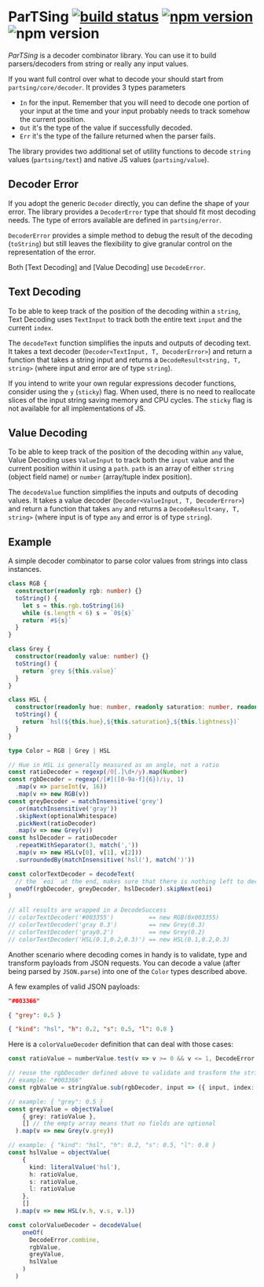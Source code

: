 # ParTSing [![build status](https://travis-ci.org/fponticelli/partsing.svg?branch=master)](https://travis-ci.org/fponticelli/partsing) [![npm version](https://badge.fury.io/js/partsing.svg)](https://badge.fury.io/js/partsing) ![npm version](https://img.shields.io/github/license/fponticelli/partsing.svg)

*ParTSing* is a decoder combinator library. You can use it to build parsers/decoders from string or really any input values.

If you want full control over what to decode your should start from `partsing/core/decoder`. It provides 3 types parameters

* `In` for the input. Remember that you will need to decode one portion of your input at the time and your input probably needs to track somehow the current position.
* `Out` it's the type of the value if successfully decoded.
* `Err` it's the type of the failure returned when the parser fails.

The library provides two additional set of utility functions to decode `string` values (`partsing/text`) and native JS values (`partsing/value`).

## Decoder Error

If you adopt the generic `Decoder` directly, you can define the shape of your error. The library provides a `DecoderError` type that should fit most decoding needs. The type of errors available are defined in `partsing/error`.

`DecoderError` provides a simple method to debug the result of the decoding (`toString`) but still leaves the flexibility to give granular control on the representation of the error.

Both [Text Decoding] and [Value Decoding] use `DecodeError`.

## Text Decoding

To be able to keep track of the position of the decoding within a `string`, Text Decoding uses `TextInput` to track both the entire text `input` and the current `index`.

The `decodeText` function simplifies the inputs and outputs of decoding text. It takes a text decoder (`Decoder<TextInput, T, DecoderError>`) and return a function that takes a string input and returns a `DecodeResult<string, T, string>` (where input and error are of type `string`).

If you intend to write your own regular expressions decoder functions, consider using the `y` (`sticky`) flag. When used, there is no need to reallocate slices of the input string saving memory and CPU cycles. The `sticky` flag is not available for all implementations of JS.

## Value Decoding

To be able to keep track of the position of the decoding within `any` value, Value Decoding uses `ValueInput` to track both the `input` value and the current position within it using a `path`. `path` is an array of either `string` (object field name) or `number` (array/tuple index position).

The `decodeValue` function simplifies the inputs and outputs of decoding values. It takes a value decoder (`Decoder<ValueInput, T, DecoderError>`) and return a function that takes `any` and returns a `DecodeResult<any, T, string>` (where input is of type `any` and error is of type `string`).

## Example

A simple decoder combinator to parse color values from strings into class instances.

```typescript
class RGB {
  constructor(readonly rgb: number) {}
  toString() {
    let s = this.rgb.toString(16)
    while (s.length < 6) s = `0${s}`
    return `#${s}`
  }
}

class Grey {
  constructor(readonly value: number) {}
  toString() {
    return `grey ${this.value}`
  }
}

class HSL {
  constructor(readonly hue: number, readonly saturation: number, readonly lightness: number) {}
  toString() {
    return `hsl(${this.hue},${this.saturation},${this.lightness})`
  }
}

type Color = RGB | Grey | HSL

// Hue in HSL is generally measured as an angle, not a ratio
const ratioDecoder = regexp(/0[.]\d+/y).map(Number)
const rgbDecoder = regexp(/[#]([0-9a-f]{6})/iy, 1)
  .map(v => parseInt(v, 16))
  .map(v => new RGB(v))
const greyDecoder = matchInsensitive('grey')
  .or(matchInsensitive('gray'))
  .skipNext(optionalWhitespace)
  .pickNext(ratioDecoder)
  .map(v => new Grey(v))
const hslDecoder = ratioDecoder
  .repeatWithSeparator(3, match(','))
  .map(v => new HSL(v[0], v[1], v[2]))
  .surroundedBy(matchInsensitive('hsl('), match(')'))

const colorTextDecoder = decodeText(
  // the `eoi` at the end, makes sure that there is nothing left to decode
  oneOf(rgbDecoder, greyDecoder, hslDecoder).skipNext(eoi)
)

// all results are wrapped in a DecodeSuccess
// colorTextDecoder('#003355')          == new RGB(0x003355)
// colorTextDecoder('gray 0.3')         == new Grey(0.3)
// colorTextDecoder('gray0.2')          == new Grey(0.2)
// colorTextDecoder('HSL(0.1,0.2,0.3)') == new HSL(0.1,0.2,0.3)
```

Another scenario where decoding comes in handy is to validate, type and transform payloads from JSON requests. You can decode a value (after being parsed by `JSON.parse`) into one of the `Color` types described above.

A few examples of valid JSON payloads:

```json
"#003366"
```

```json
{ "grey": 0.5 }
```

```json
{ "kind": "hsl", "h": 0.2, "s": 0.5, "l": 0.8 }
```

Here is a `colorValueDecoder` definition that can deal with those cases:

```typescript
const ratioValue = numberValue.test(v => v >= 0 && v <= 1, DecodeError.expectedWithinRange('0', '1'))

// reuse the rgbDecoder defined above to validate and trasform the string value into an RGB instance
// example: "#003366"
const rgbValue = stringValue.sub(rgbDecoder, input => ({ input, index: 0 }), v => v)

// example: { "grey": 0.5 }
const greyValue = objectValue(
    { grey: ratioValue },
    [] // the empty array means that no fields are optional
  ).map(v => new Grey(v.grey))

// example: { "kind": "hsl", "h": 0.2, "s": 0.5, "l": 0.8 }
const hslValue = objectValue(
    {
      kind: literalValue('hsl'),
      h: ratioValue,
      s: ratioValue,
      l: ratioValue
    },
    []
  ).map(v => new HSL(v.h, v.s, v.l))

const colorValueDecoder = decodeValue(
    oneOf(
      DecodeError.combine,
      rgbValue,
      greyValue,
      hslValue
    )
  )
```
